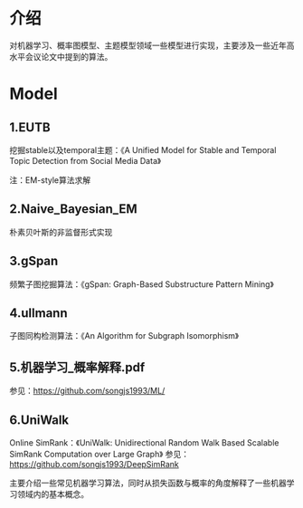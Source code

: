 # 介绍
对机器学习、概率图模型、主题模型领域一些模型进行实现，主要涉及一些近年高水平会议论文中提到的算法。

# Model
## 1.EUTB
挖掘stable以及temporal主题：《A Unified Model for Stable and Temporal Topic Detection from Social Media Data》

注：EM-style算法求解

## 2.Naive_Bayesian_EM
朴素贝叶斯的非监督形式实现

## 3.gSpan
频繁子图挖掘算法：《gSpan: Graph-Based Substructure Pattern Mining》

## 4.ullmann
子图同构检测算法：《An Algorithm for Subgraph Isomorphism》

## 5.机器学习_概率解释.pdf
参见：https://github.com/songjs1993/ML/

## 6.UniWalk
Online SimRank：《UniWalk: Unidirectional Random Walk Based Scalable SimRank Computation over Large Graph》
参见：https://github.com/songjs1993/DeepSimRank



主要介绍一些常见机器学习算法，同时从损失函数与概率的角度解释了一些机器学习领域内的基本概念。
